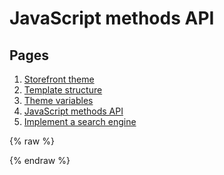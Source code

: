 # JavaScript methods API

## Pages
1. [Storefront theme](https://ecomclub.github.io/ecomplus-store-template/)
2. [Template structure](https://ecomclub.github.io/ecomplus-store-template/structure/)
3. [Theme variables](https://ecomclub.github.io/ecomplus-store-template/variables/)
4. [JavaScript methods API](https://ecomclub.github.io/ecomplus-store-template/methods/)
5. [Implement a search engine](https://ecomclub.github.io/ecomplus-store-template/search/)

{% raw %}

{% endraw %}
